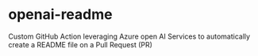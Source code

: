 # openai-readme
Custom GitHub Action leveraging  Azure open AI Services to automatically create a README file on a Pull Request (PR)
